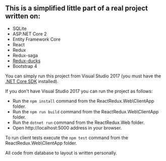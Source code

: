 ## This is a simplified little part of a real project written on:

* SQLite
* ASP.NET Core 2
* Entity Framework Core
* React
* Redux
* Redux-saga
* [Redux-ducks](https://github.com/erikras/ducks-modular-redux)
* Bootstrap 4

You can simply run this project from Visual Studio 2017 (you must have the [.NET Core SDK](https://dotnet.microsoft.com/download) installed).

If you don't have Visual Studio 2017 you can run the project as follows:

* Run the `npm install` command from the ReactRedux.Web\ClientApp folder.
* Run the `npm run build` command from the ReactRedux.Web\ClientApp folder.
* Run the `dotnet run` command from the ReactRedux.Web folder.
* Open http://localhost:5000 address in your browser.

To run client tests execute the `npm test` command from the ReactRedux.Web\ClientApp folder.

All code from database to layout is written personally.